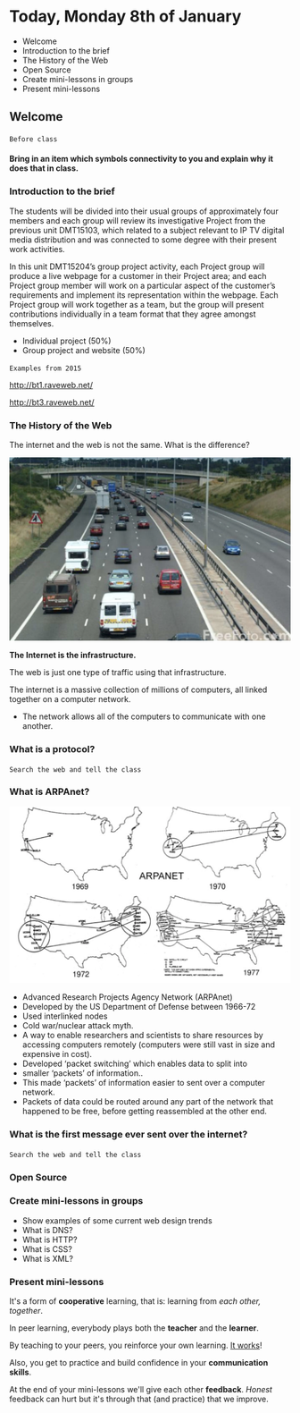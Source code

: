 # Today, Monday 8th of January

* Welcome
* Introduction to the brief
* The History of the Web
* Open Source
* Create mini-lessons in groups
* Present mini-lessons

## Welcome

`Before class`

#### Bring in an item which symbols connectivity to you and explain why it does that in class.

### Introduction to the brief

The students will be divided into their usual groups of approximately four members and each group will review its investigative Project from the previous unit DMT15103, which related to a subject relevant to IP TV digital media distribution and was connected to some degree with their present work activities.

In this unit DMT15204’s group project activity, each Project group will produce a live webpage for a customer in their Project area; and each Project group member will work on a particular aspect of the customer’s requirements and implement its representation within the webpage. Each Project group will work together as a team, but the group will present contributions individually in a team format that they agree amongst themselves.

* Individual project (50%)
* Group project and website (50%)

`Examples from 2015`

http://bt1.raveweb.net/

http://bt3.raveweb.net/


### The History of the Web

The internet and the web is not the same. What is the difference?

![theinternet](assets/theweb.png)

**The Internet is the infrastructure.**

The web is just one type of traffic using that infrastructure.  

The internet is a massive collection of millions of computers, all linked together on a computer network.

* The network allows all of the computers to communicate with one another.

### What is a protocol?

`Search the web and tell the class`

<!--
* A set of rules governing the exchange or transmission of
data between devices.
* Email (simple mail transfer protocol – SMTP)  •  BitTorrent (peer-to-peer file sharing protocol)  •  VoIP (Voice over Internet Protocol) Skype
* FTP (file transfer protocol)

**Internet Protocol:**
* Every machine on a network has a unique identifier.  
* Computers use the unique identifier to send data to
specific computers on a network.  

**Web protocol:**
* HTTP (Hyper Text Transfer Protocol - http://www.example.com)  
* HTML (Hyper Text Mark-up Language - interlinks hypertext documents   over the internet) -->

### What is ARPAnet?

![arpanet](assets/arpanet.png)

* Advanced Research Projects Agency Network (ARPAnet)
* Developed by the US Department of Defense between 1966-72
* Used interlinked nodes
* Cold war/nuclear attack myth.
* A way to enable researchers and scientists to share resources by accessing computers remotely (computers were still vast in size and expensive in cost).
* Developed ‘packet switching’ which enables data to split into
* smaller ‘packets’ of information..
* This made ‘packets’ of information easier to sent over a computer network.
* Packets of data could be routed around any part of the network that happened to be free, before getting reassembled at the other end.

### What is the first message ever sent over the internet?

`Search the web and tell the class`


### Open Source

### Create mini-lessons in groups

* Show examples of some current web design trends
* What is DNS?
* What is HTTP?
* What is CSS?
* What is XML?


### Present mini-lessons

It's a form of **cooperative** learning, that is: learning from *each other, together*.

In peer learning, everybody plays both the **teacher** and the **learner**.

<!-- > Docendo discimus [By teaching, we learn] -->

By teaching to your peers, you reinforce your own learning. [It works](http://visible-learning.org/hattie-ranking-influences-effect-sizes-learning-achievement/hattie-ranking-teaching-effects)!

Also, you get to practice and build confidence in your **communication skills**.

At the end of your mini-lessons we'll give each other **feedback**. *Honest* feedback can hurt but it's through that (and practice) that we improve.
